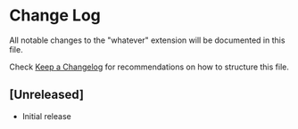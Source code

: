 # Change Log

All notable changes to the "whatever" extension will be documented in this file.

Check [Keep a Changelog](http://keepachangelog.com/) for recommendations on how to structure this file.

## [Unreleased]

- Initial release